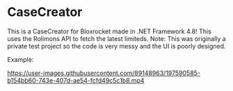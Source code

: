 # CaseCreator
This is a CaseCreator for Bloxrocket made in .NET Framework 4.8!
This uses the Rolimons API to fetch the latest limiteds.
Note: This was originally a private test project so the code is very messy and the UI is poorly designed.

Example:

https://user-images.githubusercontent.com/89148963/197590585-b154bb60-743e-407d-ae54-fcfd49c5c1b8.mp4
